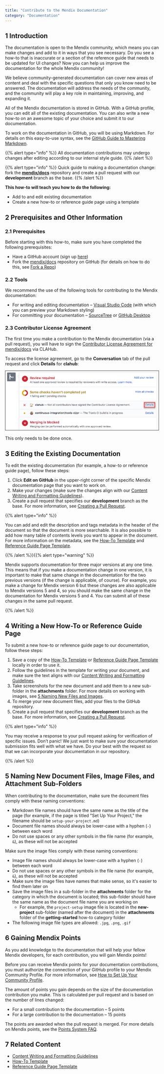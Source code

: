 ```yaml
---
title: "Contribute to the Mendix Documentation"
category: "Documentation"
---
```


## 1 Introduction

The documentation is open to the Mendix community, which means you can make changes and add to it in ways that you see necessary. Do you see a how-to that is inaccurate or a section of the reference guide that needs to be updated for UI changes? Now you can help us improve the documentation for the whole Mendix community!

We believe community-generated documentation can cover new areas of content and deal with the specific questions that only you know need to be answered. The documentation will address the needs of the community, and the community will play a key role in maintaining, improving, and expanding it.

All of the Mendix documentation is stored in GitHub. With a GitHub profile, you can edit all of the existing documentation. You can also write a new how-to on an awesome topic of your choice and submit it to our documentation.

To work on the documentation in GitHub, you will be using Markdown. For details on this easy-to-use syntax, see the [GitHub Guide to Mastering Markdown](https://guides.github.com/features/mastering-markdown/).

{{% alert type="info" %}}
All documentation contributions may undergo changes after editing according to our internal style guide.
{{% /alert %}}

{{% alert type="info" %}}
Quick guide to making a documentation change: fork the [**mendix/docs**](https://github.com/mendix/docs) repository and create a pull request with our **development** branch as the base.
{{% /alert %}}

**This how-to will teach you how to do the following:**

* Add to and edit existing documentation
* Create a new how-to or reference guide page using a template

## 2 Prerequisites and Other Information

### 2.1 Prerequisites

Before starting with this how-to, make sure you have completed the following prerequisites:

* Have a GitHub account (sign up [here](https://github.com/join))
* Fork the [mendix/docs](https://github.com/mendix/docs) repository on GitHub (for details on how to do this, see [Fork a Repo](https://help.github.com/articles/fork-a-repo/))

### 2.2 Tools

We recommend the use of the following tools for contributing to the Mendix documentation:

* For writing and editing documentation – [Visual Studio Code](https://code.visualstudio.com) (with which you can preview your Markdown styling)
* For committing your documentation – [SourceTree](https://www.sourcetreeapp.com/) or [GitHub Desktop](https://desktop.github.com/)

### 2.3 Contributor License Agreement

The first time you make a contribution to the Mendix documentation (via a pull request), you will have to sign the [Contributor License Agreement for mendix/docs](https://www.clahub.com/agreements/mendix/docs) via CLAHub.

To access the license agreement, go to the **Conversation** tab of the pull request and click **Details** for **clahub**:

![](attachments/contribute-to-the-mendix-documentation/license_agreement.png)

This only needs to be done once.

## 3 Editing the Existing Documentation

To edit the existing documentation (for example, a how-to or reference guide page), follow these steps:

1. Click **Edit on GitHub** in the upper-right corner of the specific Mendix documentation page that you want to work on.
2. Make your changes (make sure the changes align with our [Content Writing and Formatting Guidelines](content-writing-and-formatting-guidelines)).
3. Create a pull request that specifies our **development** branch as the base. For more information, see [Creating a Pull Request](https://help.github.com/articles/creating-a-pull-request/).

{{% alert type="info" %}}

You can add and edit the description and tags metadata in the header of the document so that the document is more searchable. It is also possible to add how many table of contents levels you want to appear in the document. For more information on the metadata, see the [How-To Template](the-how-to-template-page) and [Reference Guide Page Template](the-reference-guide-page-template-page).

{{% /alert %}}{{% alert type="warning" %}}

Mendix supports documentation for three major versions at any one time. This means that if you make a documentation change in one version, it is important to make that same change in the documentation for the two previous versions (if the change is applicable, of course). For example, you make a change for Mendix version 6 but these changes are also applicable to Mendix versions 5 and 4, so you should make the same change in the documentation for Mendix versions 5 and 4. You can submit all of these changes in the same pull request.

{{% /alert %}}

## 4 Writing a New How-To or Reference Guide Page

To submit a new how-to or reference guide page to our documentation, follow these steps:

1. Save a copy of the [How-To Template](the-how-to-template-page) or [Reference Guide Page Template](the-reference-guide-page-template-page) locally in order to use it.
2. Follow the guidelines in the template for writing your document, and make sure the text aligns with our [Content Writing and Formatting Guidelines](content-writing-and-formatting-guidelines).
3. Take screenshots for the new document and add them to a new sub-folder in the **attachments** folder. For more details on working with images, see [5 Naming New Files and Images](#NamingNewFilesandImages).
4. To merge your new document files, add your files to the GitHub repository.
5. Create a pull request that specifies our **development** branch as the base. For more information, see [Creating a Pull Request](https://help.github.com/articles/creating-a-pull-request/).

{{% alert type="info" %}}

You may receive a response to your pull request asking for verification of specific issues. Don’t panic! We just want to make sure your documentation submission fits well with what we have. Do your best with the request so that we can incorporate your documentation in our repository.

{{% /alert %}}

## <a name="NamingNewFilesandImages"></a>5 Naming New Document Files, Image Files, and Attachment Sub-Folders

When contributing to the documentation, make sure the document files comply with these naming conventions:

* Markdown file names should have the same name as the title of the page (for example, if the page is titled "Set Up Your Project," the filename should be `setup-your-project.md`)
* Document file names should always be lower-case with a hyphen (`-`) between each word
 * Do not use spaces or any other symbols in the file name (for example, `&`), as these will not be accepted

Make sure the image files comply with these naming conventions:

* Image file names should always be lower-case with a hyphen (`-`) between each word
 * Do not use spaces or any other symbols in the file name (for example, `&`), as these will not be accepted
* Make sure the image files have names that make sense, so it's easier to find them later on
* Save the image files in a sub-folder in the **attachments** folder for the category in which the document is located; this sub-folder should have the same name as the document file name you are working on
  * For example, the `project-setup` image file is located in the **new-project** sub-folder (named after the document) in the **attachments** folder of the **getting-started** how-to category folder
* The following image file types are allowed: `.jpg`, `.png`, `.gif`

## 6 Gaining Mendix Points<a name="GainingMendixPoints"></a>

As you add knowledge to the documentation that will help your fellow Mendix developers, for each contribution, you will gain Mendix points!

Before you can receive Mendix points for your documentation contributions, you must authorize the connection of your GitHub profile to your Mendix Community Profile. For more information, see [How to Set Up Your Community Profile](../tools/how-to-set-up-your-profile#github).

The amount of points you gain depends on the size of the documentation contribution you make. This is calculated per pull request and is based on the number of lines changed:

* For a small contribution to the documentation – 5 points
* For a large contribution to the documentation – 15 points

The points are awarded when the pull request is merged. For more details on Mendix points, see the [Points System FAQ](https://developer.mendixcloud.com/link/faq).

## 7 Related Content

* [Content Writing and Formatting Guidelines](content-writing-and-formatting-guidelines)
* [How-To Template](the-how-to-template-page)
* [Reference Guide Page Template](the-reference-guide-page-template-page)
